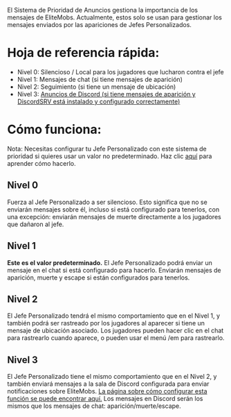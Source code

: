 El Sistema de Prioridad de Anuncios gestiona la importancia de los mensajes de EliteMobs. Actualmente, estos solo se
usan para gestionar los mensajes enviados por las apariciones de Jefes Personalizados.

# Hoja de referencia rápida:

* Nivel 0: Silencioso / Local para los jugadores que lucharon contra el jefe
*   Nivel 1: Mensajes de chat (si tiene mensajes de aparición)
*   Nivel 2: Seguimiento (si tiene un mensaje de ubicación)
*   Nivel 3: [Anuncios de Discord (si tiene mensajes de aparición y DiscordSRV está instalado y configurado correctamente)]($language$/elitemobs/discordsrv.md)

# Cómo funciona:

Nota: Necesitas configurar tu Jefe Personalizado con este sistema de prioridad si quieres usar un valor no
predeterminado. Haz clic [aquí]($language$/elitemobs/creating_bosses.md&section=announcementpriority) para aprender cómo
hacerlo.

## Nivel 0

Fuerza al Jefe Personalizado a ser silencioso. Esto significa que no se enviarán mensajes sobre él, incluso si está
configurado para tenerlos, con una excepción: enviarán mensajes de muerte directamente a los jugadores que dañaron al
jefe.

## Nivel 1

**Este es el valor predeterminado.** El Jefe Personalizado podrá enviar un mensaje en el chat si está configurado para
hacerlo. Enviarán mensajes de aparición, muerte y escape si están configurados para tenerlos.

## Nivel 2

El Jefe Personalizado tendrá el mismo comportamiento que en el Nivel 1, y también podrá ser rastreado por los jugadores
al aparecer si tiene un mensaje de ubicación asociado. Los jugadores pueden hacer clic en el chat para rastrearlo cuando
aparece, o pueden usar el menú /em para rastrearlo.

## Nivel 3

El Jefe Personalizado tiene el mismo comportamiento que en el Nivel 2, y también enviará mensajes a la sala de Discord
configurada para enviar notificaciones sobre
EliteMobs. [La página sobre cómo configurar esta función se puede encontrar aquí.]($language$/elitemobs/discordsrv.md)
Los mensajes en Discord serán los mismos que los mensajes de chat: aparición/muerte/escape.
